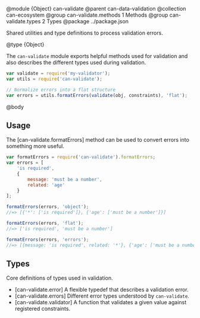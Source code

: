 @module {Object} can-validate
@parent can-data-validation
@collection can-ecosystem
@group can-validate.methods 1 Methods
@group can-validate.types 2 Types
@package ../package.json

Shared utilities and type definitions to process validation errors.

@type {Object}

The `can-validate` module exports helpful methods used for validation and also describes
the different types used during validation.

```javascript
var validate = require('my-validator');
var utils = require('can-validate');

// Normalize errors into a flat structure
var errors = utils.formatErrors(validate(obj, constraints), 'flat');
```

@body

## Usage

The [can-validate.formatErrors] method can be used to convert errors into something more useful.

```javascript
var formatErrors = require('can-validate').formatErrors;
var errors = [
    'is required',
    {
        message: 'must be a number',
        related: 'age'
    }
];

formatErrors(errors, 'object');
//=> [{'*': ['is required']}, {'age': ['must be a number']}]

formatErrors(errors, 'flat');
//=> ['is required', 'must be a number']

formatErrors(errors, 'errors');
//=> [{message: 'is required', related: '*'}, {'age': ['must be a number']}]
```

## Types

Core definitions of types used in validation.

- [can-validate.error] A flexible typedef that describes a validation error.
- [can-validate.errors] Different error types understood by `can-validate`.
- [can-validate.validator] A function that validates a given value against registered constraints.
